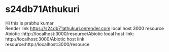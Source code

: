 # s24db71Athukuri
Hi this is prabhu kumar <br>
Render link https://s24db71athukuri.onrender.com
local host 3000 resource Abiotic :http://localhost:3000/resource/Abiotic
local host link: http://localhost:3000/Abiotic
host link resource:http://localhost:3000/resource


